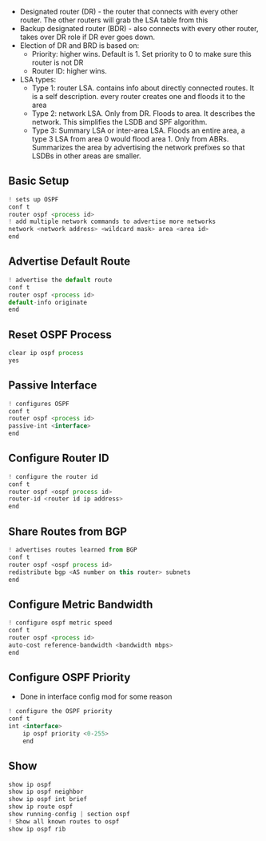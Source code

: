 - Designated router (DR) - the router that connects with every other router. The other routers will grab the LSA table from this
- Backup designated router (BDR) - also connects with every other router, takes over DR role if DR ever goes down.
- Election of DR and BRD is based on:
	- Priority: higher wins. Default is 1. Set priority to 0 to make sure this router is not DR
	- Router ID: higher wins.
- LSA types:
	- Type 1: router LSA. contains info about directly connected routes. It is a self description. every router creates one and floods it to the area
	- Type 2: network LSA. Only from DR. Floods to area. It describes the network. This simplifies the LSDB and SPF algorithm.
	- Type 3: Summary LSA or inter-area LSA. Floods an entire area, a type 3 LSA from area 0 would flood area 1. Only from ABRs. Summarizes the area by advertising the network prefixes so that LSDBs in other areas are smaller.
## Basic Setup
```js
! sets up OSPF
conf t
router ospf <process id>
! add multiple network commands to advertise more networks
network <network address> <wildcard mask> area <area id>
end
```
## Advertise Default Route
```js
! advertise the default route
conf t
router ospf <process id>
default-info originate
end
```
## Reset OSPF Process
```js
clear ip ospf process
yes
```

## Passive Interface
```js
! configures OSPF
conf t
router ospf <process id>
passive-int <interface>
end
```

## Configure Router ID
```js
! configure the router id
conf t
router ospf <ospf process id>
router-id <router id ip address>
end
```

## Share Routes from BGP
```js
! advertises routes learned from BGP
conf t
router ospf <ospf process id>
redistribute bgp <AS number on this router> subnets
end
```


## Configure Metric Bandwidth
```js
! configure ospf metric speed
conf t
router ospf <process id>
auto-cost reference-bandwidth <bandwidth mbps>
end
```


## Configure OSPF Priority
- Done in interface config mod for some reason
```js
! configure the OSPF priority
conf t
int <interface>
	ip ospf priority <0-255>
	end
```

## Show
```js
show ip ospf
show ip ospf neighbor
show ip ospf int brief
show ip route ospf
show running-config | section ospf
! Show all known routes to ospf
show ip ospf rib
```








